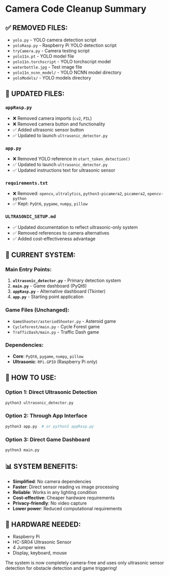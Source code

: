 # Camera Code Cleanup Summary

## ✅ **REMOVED FILES:**
- `yolo.py` - YOLO camera detection script
- `yoloRasp.py` - Raspberry Pi YOLO detection script  
- `tryCamera.py` - Camera testing script
- `yolo11n.pt` - YOLO model file
- `yolo11n.torchscript` - YOLO torchscript model
- `waterbottle.jpg` - Test image file
- `yolo11n_ncnn_model/` - YOLO NCNN model directory
- `yoloModels/` - YOLO models directory

## 🔄 **UPDATED FILES:**

### `appRasp.py`
- ❌ Removed camera imports (`cv2`, `PIL`)
- ❌ Removed camera button and functionality
- ✅ Added ultrasonic sensor button
- ✅ Updated to launch `ultrasonic_detector.py`

### `app.py`
- ❌ Removed YOLO reference in `start_token_detection()`
- ✅ Updated to launch `ultrasonic_detector.py`
- ✅ Updated instructions text for ultrasonic sensor

### `requirements.txt`
- ❌ Removed: `opencv`, `ultralytics`, `python3-picamera2`, `picamera2`, `opencv-python`
- ✅ Kept: `PyQt6`, `pygame`, `numpy`, `pillow`

### `ULTRASONIC_SETUP.md`
- ✅ Updated documentation to reflect ultrasonic-only system
- ✅ Removed references to camera alternatives
- ✅ Added cost-effectiveness advantage

## 🎯 **CURRENT SYSTEM:**

### **Main Entry Points:**
1. **`ultrasonic_detector.py`** - Primary detection system
2. **`main.py`** - Game dashboard (PyQt6)
3. **`appRasp.py`** - Alternative dashboard (Tkinter)
4. **`app.py`** - Starting point application

### **Game Files (Unchanged):**
- `GameShooter/asteriodShooter.py` - Asteroid game
- `Cycleforest/main.py` - Cycle Forest game  
- `TrafficDash/main.py` - Traffic Dash game

### **Dependencies:**
- **Core**: `PyQt6`, `pygame`, `numpy`, `pillow`
- **Ultrasonic**: `RPi.GPIO` (Raspberry Pi only)

## 🚀 **HOW TO USE:**

### **Option 1: Direct Ultrasonic Detection**
```bash
python3 ultrasonic_detector.py
```

### **Option 2: Through App Interface**
```bash
python3 app.py  # or python3 appRasp.py
```

### **Option 3: Direct Game Dashboard**
```bash
python3 main.py
```

## 📊 **SYSTEM BENEFITS:**

- **Simplified**: No camera dependencies
- **Faster**: Direct sensor reading vs image processing
- **Reliable**: Works in any lighting condition
- **Cost-effective**: Cheaper hardware requirements
- **Privacy-friendly**: No video capture
- **Lower power**: Reduced computational requirements

## 🔧 **HARDWARE NEEDED:**
- Raspberry Pi
- HC-SR04 Ultrasonic Sensor
- 4 Jumper wires
- Display, keyboard, mouse

The system is now completely camera-free and uses only ultrasonic sensor detection for obstacle detection and game triggering!
